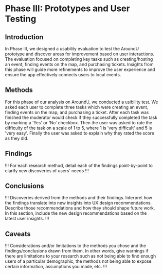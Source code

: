 # Phase III: Prototypes and User Testing

## Introduction

In Phase III, we designed a usability evaluation to test the AroundU prototype and discover areas for improvement based on user interactions. The evaluation focused on completing key tasks such as creating/hosting an event, finding events on the map, and purchasing tickets. Insights from this phase will guide more refinements to improve the user experience and ensure the app effectively connects users to local events.

## Methods

For this phase of our analysis on AroundU, we conducted a usibility test. We asked each user to complete three tasks which were creating an event, finding events on the map, and purchasing a ticket. After each task was finished the moderator would check if they successfully completed the task by marking a 'Yes' or 'No' checkbox. Then the user was asked to rate the difficulty of the task on a scale of 1 to 5, where 1 is 'very difficult' and 5 is 'very easy'. Finally the user was asked to explain why they rated the score as they did.

## Findings

!!! For each research method, detail each of the findings point-by-point to clarify new discoveries of users' needs !!!

## Conclusions

!!! Discoveries derived from the methods and their findings. Interpret how the findings translate into new insights into UX design recommendations. Describe those recommendations and how they should shape future work. In this section, include the new design recommendations based on the latest user insights. !!!

## Caveats

!!! Considerations and/or limitations to the methods you chose and the findings/conclusions drawn from them. In other words, give warnings if there are limitations to your research such as not being able to find enough users of a particular demographic, the methods not being able to expose certain information, assumptions you made, etc. !!!
